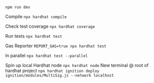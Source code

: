 `npm run dev`

Compile
`npx hardhat compile`

Check test coverage
`npx hardhat coverage`

Run tests
`npx hardhat test`

Gas Reporter
`REPORT_GAS=true npx hardhat test`

In parallel
`npx hardhat test --parallel`

Spin up local Hardhat node
`npx hardhat node`
New terminal @ root of hardhat project
`npx hardhat ignition deploy ignition/modules/MultiSig.js --network localhost`



